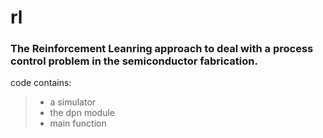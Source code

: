 # rl
### The Reinforcement Leanring approach to deal with a process control problem in the semiconductor fabrication.

code contains:
> + a simulator  
> + the dpn module  
> + main function  
